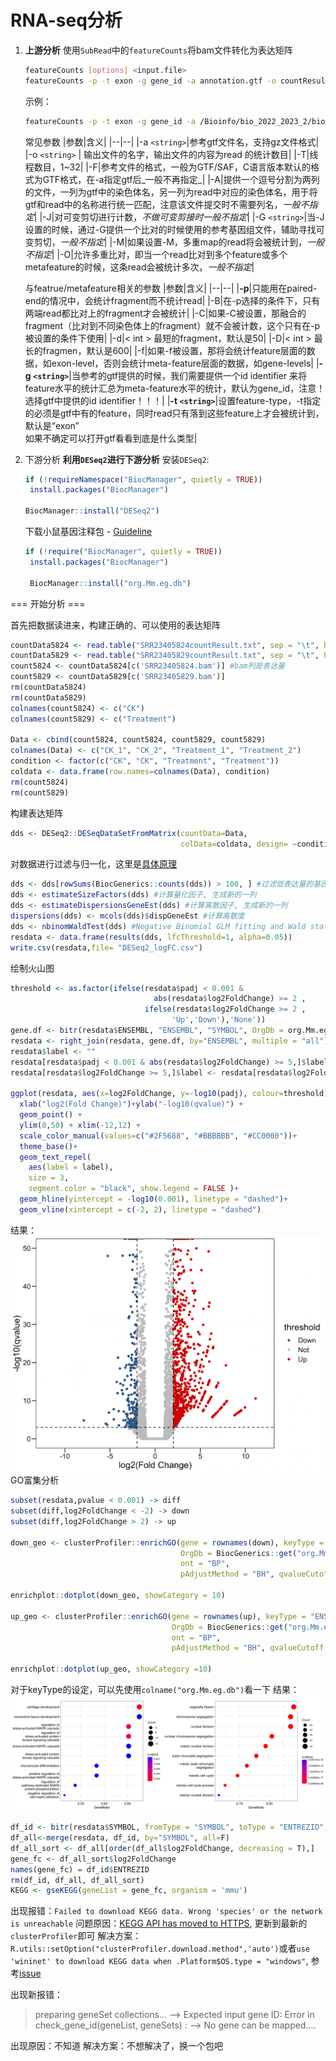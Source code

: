 # RNA-seq分析

1. __上游分析__
使用`SubRead`中的`featureCounts`将bam文件转化为表达矩阵
    ```sh
    featureCounts [options] <input.file>
    featureCounts -p -t exon -g gene_id -a annotation.gtf -o countResult.txt input.PE.bam
    ```
    示例：
    ```sh
    featureCounts -p -t exon -g gene_id -a /Bioinfo/bio_2022_2023_2/bio_nchen/Reference/Mus_musculus.GRCm39.109.chr.gtf -T 20 -o SRR23405824countResult.txt SRR23405824.bam
    ```
    常见参数
    |参数|含义|
    |--|--|
    |-a `<string>`|参考gtf文件名，支持gz文件格式|
    |-o `<string>` | 输出文件的名字，输出文件的内容为read 的统计数目|
    |-T|线程数目，1~32|
    |-F|参考文件的格式，一般为GTF/SAF，C语言版本默认的格式为GTF格式，在-a指定gtf后_一般不再指定_|
    |-A|提供一个逗号分割为两列的文件，一列为gtf中的染色体名，另一列为read中对应的染色体名，用于将gtf和read中的名称进行统一匹配，注意该文件提交时不需要列名，_一般不指定_|
    |-J|对可变剪切进行计数，_不做可变剪接时一般不指定_|
    |-G `<string>`|当-J设置的时候，通过-G提供一个比对的时候使用的参考基因组文件，辅助寻找可变剪切，_一般不指定_|
    |-M|如果设置-M，多重map的read将会被统计到，_一般不指定_|
    |-O|允许多重比对，即当一个read比对到多个feature或多个metafeature的时候，这条read会被统计多次，_一般不指定_|

    与featrue/metafeature相关的参数
    |参数|含义|
    |--|--|
    |__-p__|只能用在paired-end的情况中，会统计fragment而不统计read|
    |-B|在-p选择的条件下，只有两端read都比对上的fragment才会被统计|
    |-C|如果-C被设置，那融合的fragment（比对到不同染色体上的fragment）就不会被计数，这个只有在-p被设置的条件下使用|
    |-d|< int >	最短的fragment，默认是50|
    |-D|< int >	最长的fragmen，默认是600|
    |-f|如果-f被设置，那将会统计feature层面的数据，如exon-level，否则会统计meta-feature层面的数据，如gene-levels|
    |__-g `<string>`__|当参考的gtf提供的时候，我们需要提供一个id identifier 来将feature水平的统计汇总为meta-feature水平的统计，默认为gene_id，注意！选择gtf中提供的id identifier！！！|
    |__-t `<string>`__|设置feature-type，-t指定的必须是gtf中有的feature，同时read只有落到这些feature上才会被统计到，默认是“exon” <br> 如果不确定可以打开gtf看看到底是什么类型|

3. 下游分析
   __利用`DESeq2`进行下游分析__
   安装`DESeq2`:
   ```R
   if (!requireNamespace("BiocManager", quietly = TRUE))
    install.packages("BiocManager")

   BiocManager::install("DESeq2")
   ```
   下载小鼠基因注释包 - [Guideline](https://bioconductor.org/packages/release/data/annotation/html/org.Mm.eg.db.html)
   ```R
   if (!require("BiocManager", quietly = TRUE))
    install.packages("BiocManager")

    BiocManager::install("org.Mm.eg.db")
   ```
=== 开始分析 ===


  首先把数据读进来，构建正确的、可以使用的表达矩阵
  ```R
  countData5824 <- read.table("SRR23405824countResult.txt", sep = "\t", header = TRUE, row.names=1)
  countData5829 <- read.table("SRR23405829countResult.txt", sep = "\t", header = TRUE, row.names=1)
  count5824 <- countData5824[c('SRR23405824.bam')] #bam列是表达量
  count5829 <- countData5829[c('SRR23405829.bam')]
  rm(countData5824)
  rm(countData5829)
  colnames(count5824) <- c("CK")
  colnames(count5829) <- c("Treatment")

  Data <- cbind(count5824, count5824, count5829, count5829)
  colnames(Data) <- c("CK_1", "CK_2", "Treatment_1", "Treatment_2") 
  condition <- factor(c("CK", "CK", "Treatment", "Treatment"))
  coldata <- data.frame(row.names=colnames(Data), condition)
  rm(count5824)
  rm(count5829)
  ```
  构建表达矩阵
  ```R
  dds <- DESeq2::DESeqDataSetFromMatrix(countData=Data, 
                                        colData=coldata, design= ~condition)
  ```
  对数据进行过滤与归一化，这里是[具体原理](https://www.jianshu.com/p/8aa995149744)
  ```R
  dds <- dds[rowSums(BiocGenerics::counts(dds)) > 100, ] #过滤低表达量的基因
  dds <- estimateSizeFactors(dds) #计算量化因子, 生成新的一列
  dds <- estimateDispersionsGeneEst(dds) #计算离散因子, 生成新的一列
  dispersions(dds) <- mcols(dds)$dispGeneEst #计算离散度
  dds <- nbinomWaldTest(dds) #Negative Binomial GLM fitting and Wald statistics, 根据刚刚计算的量化因子和离散因子，生成可用的表达矩阵
  resdata <- data.frame(results(dds, lfcThreshold=1, alpha=0.05)) 
  write.csv(resdata,file= "DESeq2_logFC.csv")
  ```
  绘制火山图
  ```R
  threshold <- as.factor(ifelse(resdata$padj < 0.001 & 
                                  abs(resdata$log2FoldChange) >= 2 ,
                                ifelse(resdata$log2FoldChange >= 2 ,
                                      'Up','Down'),'None')) 
  gene.df <- bitr(resdata$ENSEMBL, "ENSEMBL", "SYMBOL", OrgDb = org.Mm.eg.db)
resdata <- right_join(resdata, gene.df, by="ENSEMBL", multiple = "all")
resdata$label <- ""
resdata[resdata$padj < 0.001 & abs(resdata$log2FoldChange) >= 5,]$label <- resdata[resdata$padj < 0.001 & abs(resdata$log2FoldChange) >= 5,]$SYMBOL
resdata[resdata$log2FoldChange >= 5,]$label <- resdata[resdata$log2FoldChange >= 5,]$SYMBOL

  ggplot(resdata, aes(x=log2FoldChange, y=-log10(padj), colour=threshold)) +
    xlab("log2(Fold Change)")+ylab("-log10(qvalue)") +
    geom_point() +
    ylim(0,50) + xlim(-12,12) +
    scale_color_manual(values=c("#2F5688", "#BBBBBB", "#CC0000"))+
    theme_base()+
    geom_text_repel(
      aes(label = label),
      size = 3,
      segment.color = "black", show.legend = FALSE )+
    geom_hline(yintercept = -log10(0.001), linetype = "dashed")+
    geom_vline(xintercept = c(-2, 2), linetype = "dashed")
   ```
 结果：
  ![](./img/2023-03-05-15-37-18.png)
  GO富集分析
  ```R
  subset(resdata,pvalue < 0.001) -> diff
  subset(diff,log2FoldChange < -2) -> down
  subset(diff,log2FoldChange > 2) -> up

  down_geo <- clusterProfiler::enrichGO(gene = rownames(down), keyType = "ENSEMBL",
                                        OrgDb = BiocGenerics::get("org.Mm.eg.db"), 
                                        ont = "BP",
                                        pAdjustMethod = "BH", qvalueCutoff = 0.05)

  enrichplot::dotplot(down_geo, showCategory = 10)

  up_geo <- clusterProfiler::enrichGO(gene = rownames(up), keyType = "ENSEMBL",
                                      OrgDb = BiocGenerics::get("org.Mm.eg.db"), 
                                      ont = "BP",
                                      pAdjustMethod = "BH", qvalueCutoff = 0.05)

  enrichplot::dotplot(up_geo, showCategory =10)
  ```
  对于keyType的设定，可以先使用`colname("org.Mm.eg.db")`看一下
  结果：
  ![](./img/2023-03-05-15-41-23.png)
  ```R
  df_id <- bitr(resdata$SYMBOL, fromType = "SYMBOL", toType = "ENTREZID", OrgDb = "org.Mm.eg.db")
  df_all<-merge(resdata, df_id, by="SYMBOL", all=F)
  df_all_sort <- df_all[order(df_all$log2FoldChange, decreasing = T),]
  gene_fc <- df_all_sort$log2FoldChange
  names(gene_fc) = df_id$ENTREZID
  rm(df_id, df_all, df_all_sort)
  KEGG <- gseKEGG(geneList = gene_fc, organism = 'mmu')
  ```
  出现报错：`Failed to download KEGG data. Wrong 'species' or the network is unreachable`
  问题原因：[KEGG API has moved to HTTPS](https://github.com/YuLab-SMU/clusterProfiler/issues/470), 更新到最新的`clusterProfiler`即可
  解决方案：`R.utils::setOption("clusterProfiler.download.method",'auto')`或者`use 'wininet' to download KEGG data when .Platform$OS.type = "windows"`, 参考[issue](https://github.com/YuLab-SMU/clusterProfiler/pull/471)

  出现新报错：
  > preparing geneSet collections...
  --> Expected input gene ID: 
  Error in check_gene_id(geneList, geneSets) : 
    --> No gene can be mapped....
    
  出现原因：不知道
  解决方案：不想解决了，换一个包吧
